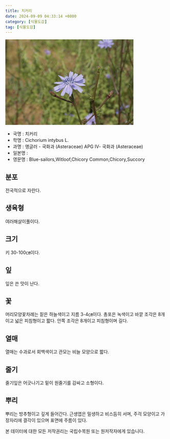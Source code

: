 ```yaml
---
title: 치커리
date: 2024-09-09 04:33:14 +0800
category: [식물도감]
tag: [식물도감]
---
```




![치커리](/assets/img/fileUpload/plants/basic/Asteraceae/Cichorium/P000010180/P000010180_202205_1_th2.jpg)
- 국명 : 치커리
- 학명 : Cichorium intybus L.
- 과명 : 앵글러 - 국화과 (Asteraceae) APG Ⅳ- 국화과 (Asteraceae)
- 일본명 : 
- 영문명 : Blue-sailors,Witloof,Chicory Common,Chicory,Succory


## 분포
전국적으로 자란다.
## 생육형
여러해살이풀이다.
## 크기
키 30-100㎝이다.
## 잎
잎은 쓴 맛이 난다.
## 꽃
머리모양꽃차례는 짙은 하늘색이고 지름 3-4㎝이다. 총포은 녹색이고 바깥 조각은 8개이고 넓은 피침형이고 짧다. 안쪽 조각은 8개이고 피침형이며 길다.
## 열매
열매는 수과로서 회백색이고 관모는 비늘 모양으로 짧다.
## 줄기
줄기잎은 어긋나기고 밑이 원줄기를 감싸고 소형이다.
## 뿌리
뿌리는 방추형이고 깊게 들어간다. 근생엽은 밀생하고 비스듬히 서며, 주걱 모양이고 가장자리에 결각이 있으며 표면에 주름이 있다.






본 데이터에 대한 모든 저작권리는 국립수목원 또는 원저작자에게 있습니다.
